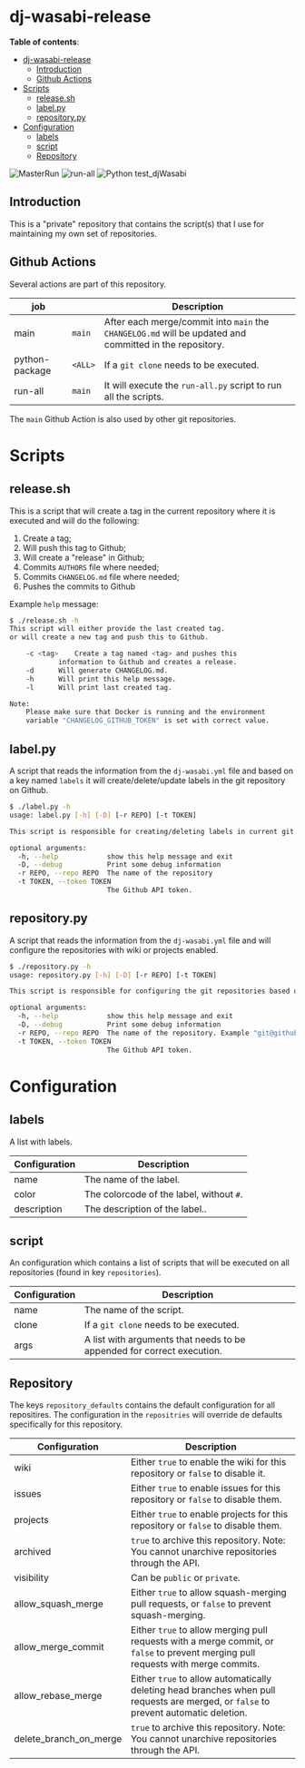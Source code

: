 # dj-wasabi-release

**Table of contents**:

- [dj-wasabi-release](#dj-wasabi-release)
  * [Introduction](#introduction)
  * [Github Actions](#github-actions)
- [Scripts](#scripts)
  * [release.sh](#releasesh)
  * [label.py](#labelpy)
  * [repository.py](#repositorypy)
- [Configuration](#configuration)
  * [labels](#labels)
  * [script](#script)
  * [Repository](#repository)

![MasterRun](https://github.com/dj-wasabi/dj-wasabi-release/workflows/MasterRun/badge.svg) ![run-all](https://github.com/dj-wasabi/dj-wasabi-release/workflows/run-all/badge.svg) ![Python test_djWasabi](https://github.com/dj-wasabi/dj-wasabi-release/workflows/Python%20test_djWasabi/badge.svg)

## Introduction

This is a "private" repository that contains the script(s) that I use for maintaining my own set of repositories.

## Github Actions

Several actions are part of this repository.

| job | | Description |
|-----|-|---|
| main | `main` | After each merge/commit into `main` the `CHANGELOG.md` will be updated and committed in the repository. |
| python-package | `<ALL>` | If a `git clone` needs to be executed. |
| run-all | `main` | It will execute the `run-all.py` script to run all the scripts.|

The `main` Github Action is also used by other git repositories.

# Scripts

## release.sh

This is a script that will create a tag in the current repository where it is executed and will do the following:

1. Create a tag;
2. Will push this tag to Github;
3. Will create a "release" in Github;
4. Commits `AUTHORS` file where needed;
5. Commits `CHANGELOG.md` file where needed;
6. Pushes the commits to Github

Example `help` message:

```bash
$ ./release.sh -h
This script will either provide the last created tag.
or will create a new tag and push this to Github.

	-c <tag>	Create a tag named <tag> and pushes this
			information to Github and creates a release.
	-d		Will generate CHANGELOG.md.
	-h		Will print this help message.
	-l		Will print last created tag.

Note:
	Please make sure that Docker is running and the environment
	variable "CHANGELOG_GITHUB_TOKEN" is set with correct value.
```

## label.py

A script that reads the information from the `dj-wasabi.yml` file and based on a key named `labels` it
will create/delete/update labels in the git repository on Github.

```bash
$ ./label.py -h
usage: label.py [-h] [-D] [-r REPO] [-t TOKEN]

This script is responsible for creating/deleting labels in current git repositoryin Github based on a configuration cound in the 'dj-wasabi.yml' file.

optional arguments:
  -h, --help            show this help message and exit
  -D, --debug           Print some debug information
  -r REPO, --repo REPO  The name of the repository
  -t TOKEN, --token TOKEN
                        The Github API token.
```

## repository.py

A script that reads the information from the `dj-wasabi.yml` file and will configure the repositories with wiki or projects enabled.

```bash
$ ./repository.py -h
usage: repository.py [-h] [-D] [-r REPO] [-t TOKEN]

This script is responsible for configuring the git repositories based on a configuration found in the 'dj-wasabi.yml' file.

optional arguments:
  -h, --help            show this help message and exit
  -D, --debug           Print some debug information
  -r REPO, --repo REPO  The name of the repository. Example "git@github.com:dj-wasabi/consul.git"
  -t TOKEN, --token TOKEN
                        The Github API token.
```

# Configuration

## labels

A list with labels.

| Configuration | Description |
|------|---|
| name | The name of the label. |
| color | The colorcode of the label, without `#`. |
| description | The description of the label..|

## script

An configuration which contains a list of scripts that will be executed on all repositories (found in key `repositories`).


| Configuration | Description |
|------|---|
| name | The name of the script. |
| clone | If a `git clone` needs to be executed. |
| args | A list with arguments that needs to be appended for correct execution.|


## Repository

The keys `repository_defaults` contains the default configuration for all repositires. The configuration in the `repositries` will override de defaults specifically for this repository.

| Configuration | Description |
|------|---|
| wiki | Either `true` to enable the wiki for this repository or `false` to disable it. |
| issues | Either `true` to enable issues for this repository or `false` to disable them. |
| projects| Either `true` to enable projects for this repository or `false` to disable them. |
| archived | `true` to archive this repository. Note: You cannot unarchive repositories through the API. |
| visibility | Can be `public` or `private`.|
| allow_squash_merge | Either `true` to allow squash-merging pull requests, or `false` to prevent squash-merging.|
| allow_merge_commit | Either `true` to allow merging pull requests with a merge commit, or `false` to prevent merging pull requests with merge commits.|
| allow_rebase_merge | Either `true` to allow automatically deleting head branches when pull requests are merged, or `false` to prevent automatic deletion.|
| delete_branch_on_merge | `true` to archive this repository. Note: You cannot unarchive repositories through the API. |
